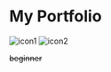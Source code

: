 # My Portfolio

![icon1](https://img.shields.io/badge/resume-cool-yellow) ![icon2](https://img.shields.io/badge/frontend-average-blue)

~~beginner~~
